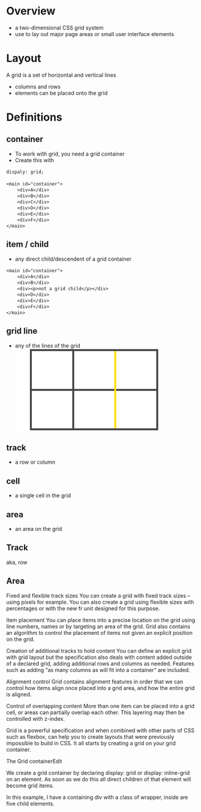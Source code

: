 # Overview

- a two-dimensional CSS grid system
- use to lay out major page areas or small user interface elements

# Layout
A grid is a set of horizontal and vertical lines
- columns and rows 
- elements can be placed onto the grid

# Definitions

## container
- To work with grid, you need a grid container
- Create this with
```
dispaly: grid;

<main id="container">
    <div>A</div>
    <div>B</div>
    <div>C</div>
    <div>D</div>
    <div>E</div>
    <div>F</div>
</main>
```

## item / child
- any direct child/descendent of a grid container

```
<main id="container">
    <div>A</div>
    <div>B</div>
    <div><p>not a grid child</p></div>
    <div>D</div>
    <div>E</div>
    <div>F</div>
</main>
```
## grid line
- any of the lines of the grid
![grid line](01-grid-line.png)

## track
- a row or column

## cell
- a single cell in the grid

## area
- an area on the grid


## Track
aka, row

## Area


Fixed and flexible track sizes
You can create a grid with fixed track sizes – using pixels for example. You can also create a grid using flexible sizes with percentages or with the new fr unit designed for this purpose.

Item placement
You can place items into a precise location on the grid using line numbers, names or by targeting an area of the grid. Grid also contains an algorithm to control the placement of items not given an explicit position on the grid.

Creation of additional tracks to hold content
You can define an explicit grid with grid layout but the specification also deals with content added outside of a declared grid, adding additional rows and columns as needed. Features such as adding “as many columns as will fit into a container” are included.

Alignment control
Grid contains alignment features in order that we can control how items align once placed into a grid area, and how the entire grid is aligned.

Control of overlapping content
More than one item can be placed into a grid cell, or areas can partially overlap each other. This layering may then be controlled with z-index.

Grid is a powerful specification and when combined with other parts of CSS such as flexbox, can help you to create layouts that were previously impossible to build in CSS. It all starts by creating a grid on your grid container.

The Grid containerEdit

We create a grid container by declaring display: grid or display: inline-grid on an element. As soon as we do this all direct children of that element will become grid items.

In this example, I have a containing div with a class of wrapper, inside are five child elements.